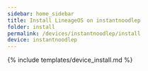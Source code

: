 ```yaml
---
sidebar: home_sidebar
title: Install LineageOS on instantnoodlep
folder: install
permalink: /devices/instantnoodlep/install
device: instantnoodlep
---
```

{% include templates/device_install.md %}
